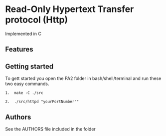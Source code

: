 # Read-Only Hypertext Transfer protocol (Http)
Implemented in C

## Features


## Getting started
To gett started you open the PA2 folder in bash/shell/terminal and run these two easy commands.

```
1.  make -C ./src 
```


```
2.  ./src/httpd "yourPortNumber""
```


## Authors
See the AUTHORS file included in the folder


